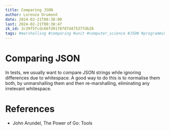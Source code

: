 ```yaml
---
title: Comparing JSON
author: Lorenzo Drumond
date: 2024-02-21T00:38:00
last: 2024-02-21T00:38:47
zk_id: 3c39f5fcdc66fd9178f87d47537fdb28
tags: #marshalling #comparing #unit #computer_science #JSON #programming #code #automation #test
---
```



# Comparing JSON
In tests, we usually want to compare JSON strings while ignoring differences due to whitespace. A good way to do this is to normalise them both, by unmarshalling them and then re-marshalling, eliminating any irrelevant whitespace.

# References
- John Arundel, The Power of Go: Tools
